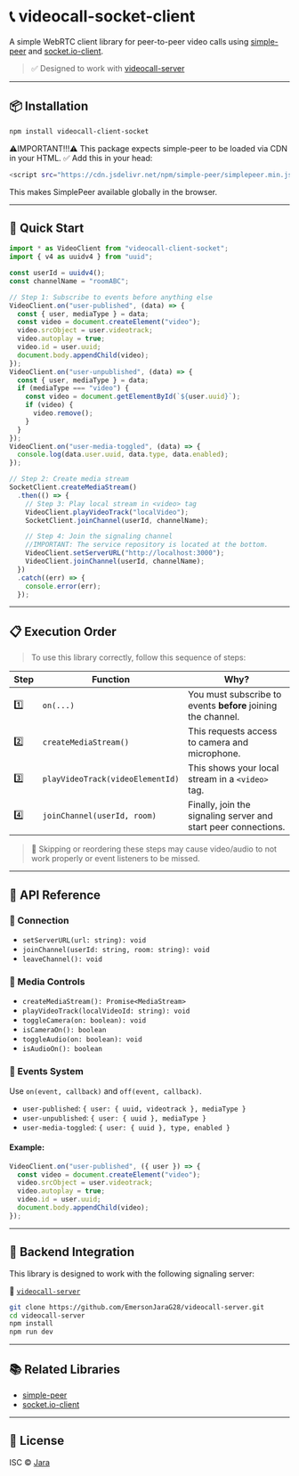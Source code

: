 # 📞 videocall-socket-client

A simple WebRTC client library for peer-to-peer video calls using [simple-peer](https://www.npmjs.com/package/simple-peer) and [socket.io-client](https://www.npmjs.com/package/socket.io-client).

> ✅ Designed to work with [videocall-server](https://github.com/EmersonJaraG28/videocall-server)

---

## 📦 Installation

```bash
npm install videocall-client-socket
```

⚠️IMPORTANT!!!⚠️
This package expects simple-peer to be loaded via CDN in your HTML.
✅ Add this in your head:

```bash
<script src="https://cdn.jsdelivr.net/npm/simple-peer/simplepeer.min.js"></script>
```

This makes SimplePeer available globally in the browser.

---

## 🚀 Quick Start

```js
import * as VideoClient from "videocall-client-socket";
import { v4 as uuidv4 } from "uuid";

const userId = uuidv4();
const channelName = "roomABC";

// Step 1: Subscribe to events before anything else
VideoClient.on("user-published", (data) => {
  const { user, mediaType } = data;
  const video = document.createElement("video");
  video.srcObject = user.videotrack;
  video.autoplay = true;
  video.id = user.uuid;
  document.body.appendChild(video);
});
VideoClient.on("user-unpublished", (data) => {
  const { user, mediaType } = data;
  if (mediaType === "video") {
    const video = document.getElementById(`${user.uuid}`);
    if (video) {
      video.remove();
    }
  }
});
VideoClient.on("user-media-toggled", (data) => {
  console.log(data.user.uuid, data.type, data.enabled);
});

// Step 2: Create media stream
SocketClient.createMediaStream()
  .then(() => {
    // Step 3: Play local stream in <video> tag
    VideoClient.playVideoTrack("localVideo");
    SocketClient.joinChannel(userId, channelName);

    // Step 4: Join the signaling channel
    //IMPORTANT: The service repository is located at the bottom.
    VideoClient.setServerURL("http://localhost:3000");
    VideoClient.joinChannel(userId, channelName);
  })
  .catch((err) => {
    console.error(err);
  });
```

---

## 📋 Execution Order

> To use this library correctly, follow this sequence of steps:

| Step | Function                         | Why?                                                           |
| ---- | -------------------------------- | -------------------------------------------------------------- |
| 1️⃣   | `on(...)`                        | You must subscribe to events **before** joining the channel.   |
| 2️⃣   | `createMediaStream()`            | This requests access to camera and microphone.                 |
| 3️⃣   | `playVideoTrack(videoElementId)` | This shows your local stream in a `<video>` tag.               |
| 4️⃣   | `joinChannel(userId, room)`      | Finally, join the signaling server and start peer connections. |

> 🧠 Skipping or reordering these steps may cause video/audio to not work properly or event listeners to be missed.

---

## 📘 API Reference

### 🔌 Connection

- `setServerURL(url: string): void`
- `joinChannel(userId: string, room: string): void`
- `leaveChannel(): void`

### 🎥 Media Controls

- `createMediaStream(): Promise<MediaStream>`
- `playVideoTrack(localVideoId: string): void`
- `toggleCamera(on: boolean): void`
- `isCameraOn(): boolean`
- `toggleAudio(on: boolean): void`
- `isAudioOn(): boolean`

### 📡 Events System

Use `on(event, callback)` and `off(event, callback)`.

- `user-published`: `{ user: { uuid, videotrack }, mediaType }`
- `user-unpublished`: `{ user: { uuid }, mediaType }`
- `user-media-toggled`: `{ user: { uuid }, type, enabled }`

#### Example:

```js
VideoClient.on("user-published", ({ user }) => {
  const video = document.createElement("video");
  video.srcObject = user.videotrack;
  video.autoplay = true;
  video.id = user.uuid;
  document.body.appendChild(video);
});
```

---

## 🧩 Backend Integration

This library is designed to work with the following signaling server:

🔗 [`videocall-server`](https://github.com/EmersonJaraG28/videocall-server)

```bash
git clone https://github.com/EmersonJaraG28/videocall-server.git
cd videocall-server
npm install
npm run dev
```

---

## 📚 Related Libraries

- [simple-peer](https://www.npmjs.com/package/simple-peer)
- [socket.io-client](https://www.npmjs.com/package/socket.io-client)

---

## 🧾 License

ISC © [Jara](https://github.com/EmersonJaraG28)
